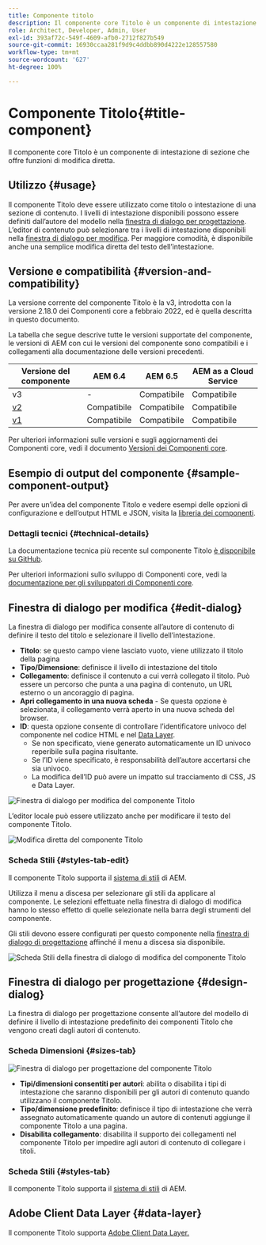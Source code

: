 ```yaml
---
title: Componente titolo
description: Il componente core Titolo è un componente di intestazione di sezione che offre funzioni di modifica diretta.
role: Architect, Developer, Admin, User
exl-id: 393af72c-549f-4609-afb0-2712f827b549
source-git-commit: 16930ccaa281f9d9c4ddbb890d4222e128557580
workflow-type: tm+mt
source-wordcount: '627'
ht-degree: 100%

---
```


# Componente Titolo{#title-component}

Il componente core Titolo è un componente di intestazione di sezione che offre funzioni di modifica diretta.

## Utilizzo {#usage}

Il componente Titolo deve essere utilizzato come titolo o intestazione di una sezione di contenuto. I livelli di intestazione disponibili possono essere definiti dall’autore del modello nella [finestra di dialogo per progettazione](#design-dialog). L’editor di contenuto può selezionare tra i livelli di intestazione disponibili nella [finestra di dialogo per modifica](#edit-dialog). Per maggiore comodità, è disponibile anche una semplice modifica diretta del testo dell’intestazione.

## Versione e compatibilità {#version-and-compatibility}

La versione corrente del componente Titolo è la v3, introdotta con la versione 2.18.0 dei Componenti core a febbraio 2022, ed è quella descritta in questo documento.

La tabella che segue descrive tutte le versioni supportate del componente, le versioni di AEM con cui le versioni del componente sono compatibili e i collegamenti alla documentazione delle versioni precedenti.

| Versione del componente | AEM 6.4 | AEM 6.5 | AEM as a Cloud Service |
|---|---|---|---|
| v3 | - | Compatibile | Compatibile |
| [v2](v2/title.md) | Compatibile | Compatibile | Compatibile |
| [v1](v1/title-v1.md) | Compatibile | Compatibile | Compatibile |

Per ulteriori informazioni sulle versioni e sugli aggiornamenti dei Componenti core, vedi il documento [Versioni dei Componenti core](/help/versions.md).

## Esempio di output del componente {#sample-component-output}

Per avere un’idea del componente Titolo e vedere esempi delle opzioni di configurazione e dell’output HTML e JSON, visita la [libreria dei componenti](https://adobe.com/go/aem_cmp_library_title_it).

### Dettagli tecnici {#technical-details}

La documentazione tecnica più recente sul componente Titolo [è disponibile su GitHub](https://adobe.com/go/aem_cmp_tech_title_v2_it).

Per ulteriori informazioni sullo sviluppo di Componenti core, vedi la [documentazione per gli sviluppatori di Componenti core](/help/developing/overview.md).

## Finestra di dialogo per modifica {#edit-dialog}

La finestra di dialogo per modifica consente all’autore di contenuto di definire il testo del titolo e selezionare il livello dell’intestazione.

* **Titolo**: se questo campo viene lasciato vuoto, viene utilizzato il titolo della pagina
* **Tipo/Dimensione**: definisce il livello di intestazione del titolo
* **Collegamento**: definisce il contenuto a cui verrà collegato il titolo. Può essere un percorso che punta a una pagina di contenuto, un URL esterno o un ancoraggio di pagina.
* **Apri collegamento in una nuova scheda** - Se questa opzione è selezionata, il collegamento verrà aperto in una nuova scheda del browser.
* **ID**: questa opzione consente di controllare l’identificatore univoco del componente nel codice HTML e nel [Data Layer](/help/developing/data-layer/overview.md).
   * Se non specificato, viene generato automaticamente un ID univoco reperibile sulla pagina risultante.
   * Se l’ID viene specificato, è responsabilità dell’autore accertarsi che sia univoco.
   * La modifica dell’ID può avere un impatto sul tracciamento di CSS, JS e Data Layer.

![Finestra di dialogo per modifica del componente Titolo](/help/assets/title-edit.png)

L’editor locale può essere utilizzato anche per modificare il testo del componente Titolo.

![Modifica diretta del componente Titolo](/help/assets/title-edit-inline.png)

### Scheda Stili {#styles-tab-edit}

Il componente Titolo supporta il [sistema di stili](/help/get-started/authoring.md#component-styling) di AEM.

Utilizza il menu a discesa per selezionare gli stili da applicare al componente. Le selezioni effettuate nella finestra di dialogo di modifica hanno lo stesso effetto di quelle selezionate nella barra degli strumenti del componente.

Gli stili devono essere configurati per questo componente nella [finestra di dialogo di progettazione](#design-dialog) affinché il menu a discesa sia disponibile.

![Scheda Stili della finestra di dialogo di modifica del componente Titolo](/help/assets/title-edit-styles.png)

## Finestra di dialogo per progettazione {#design-dialog}

La finestra di dialogo per progettazione consente all’autore del modello di definire il livello di intestazione predefinito dei componenti Titolo che vengono creati dagli autori di contenuto.

### Scheda Dimensioni {#sizes-tab}

![Finestra di dialogo per progettazione del componente Titolo](/help/assets/title-design.png)

* **Tipi/dimensioni consentiti per autori**: abilita o disabilita i tipi di intestazione che saranno disponibili per gli autori di contenuto quando utilizzano il componente Titolo.
* **Tipo/dimensione predefinito**: definisce il tipo di intestazione che verrà assegnato automaticamente quando un autore di contenuti aggiunge il componente Titolo a una pagina.
* **Disabilita collegamento**: disabilita il supporto dei collegamenti nel componente Titolo per impedire agli autori di contenuto di collegare i titoli.

### Scheda Stili {#styles-tab}

Il componente Titolo supporta il [sistema di stili](/help/get-started/authoring.md#component-styling) di AEM.

## Adobe Client Data Layer {#data-layer}

Il componente Titolo supporta [Adobe Client Data Layer.](/help/developing/data-layer/overview.md)
